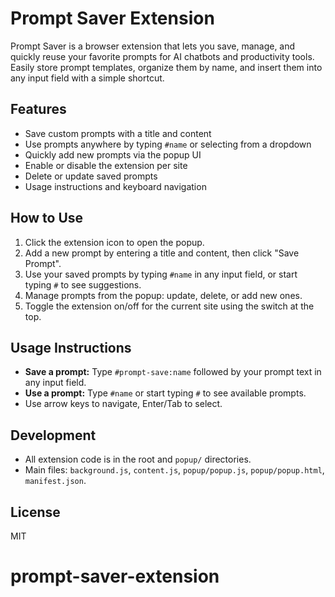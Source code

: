 # Prompt Saver Extension

Prompt Saver is a browser extension that lets you save, manage, and quickly reuse your favorite prompts for AI chatbots and productivity tools. Easily store prompt templates, organize them by name, and insert them into any input field with a simple shortcut.

## Features
- Save custom prompts with a title and content
- Use prompts anywhere by typing `#name` or selecting from a dropdown
- Quickly add new prompts via the popup UI
- Enable or disable the extension per site
- Delete or update saved prompts
- Usage instructions and keyboard navigation

## How to Use
1. Click the extension icon to open the popup.
2. Add a new prompt by entering a title and content, then click "Save Prompt".
3. Use your saved prompts by typing `#name` in any input field, or start typing `#` to see suggestions.
4. Manage prompts from the popup: update, delete, or add new ones.
5. Toggle the extension on/off for the current site using the switch at the top.

## Usage Instructions
- **Save a prompt:** Type `#prompt-save:name` followed by your prompt text in any input field.
- **Use a prompt:** Type `#name` or start typing `#` to see available prompts.
- Use arrow keys to navigate, Enter/Tab to select.

## Development
- All extension code is in the root and `popup/` directories.
- Main files: `background.js`, `content.js`, `popup/popup.js`, `popup/popup.html`, `manifest.json`.

## License
MIT
# prompt-saver-extension

